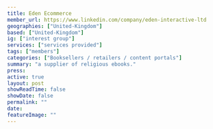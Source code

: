 ```yaml
---
title: Eden Ecommerce
member_url: https://www.linkedin.com/company/eden-interactive-ltd
geographies: ["United-Kingdom"]
based: ["United-Kingdom"]
ig: ["interest group"] 
services: ["services provided"] 
tags: ["members"]
categories: ["Booksellers / retailers / content portals"]
summary: "a supplier of religious ebooks."
press:
active: true
layout: post
showReadTime: false
showDate: false
permalink: ""
date: 
featureImage: ""
---
```

